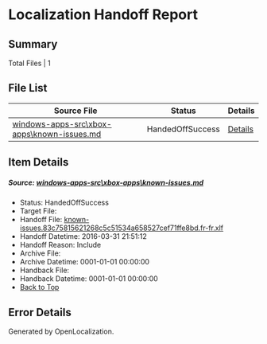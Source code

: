 # <a name='report-top'></a> Localization Handoff Report

## Summary
 Total Files | 1

## File List
 Source File | Status | Details 
 ----------- | ------ | ------- 
 [windows-apps-src\xbox-apps\known-issues.md](https://github.com/Microsoft/windows-apps/blob/40b765df53bfa140e6c2d56a6e4e6714728aafad/windows-apps-src/xbox-apps/known-issues.md) | HandedOffSuccess | [Details](#e1caf0c44620d9054ea18bc4d86155d7832965203699)

## Item Details
##### <a name='e1caf0c44620d9054ea18bc4d86155d7832965203699'></a> Source: [windows-apps-src\xbox-apps\known-issues.md](https://github.com/Microsoft/windows-apps/blob/40b765df53bfa140e6c2d56a6e4e6714728aafad/windows-apps-src/xbox-apps/known-issues.md)
* Status: HandedOffSuccess
* Target File: 
* Handoff File: [known-issues.83c75815621268c5c51534a658527cef71ffe8bd.fr-fr.xlf](https://github.com/Microsoft/WDG.handoff/blob/7caf5d2b417468a745259c66bb7c0a82b0c81a99/ol-handoff/Microsoft/windows-apps.fr-fr/master/known-issues.83c75815621268c5c51534a658527cef71ffe8bd.fr-fr.xlf)
* Handoff Datetime: 2016-03-31 21:51:12
* Handoff Reason: Include
* Archive File: 
* Archive Datetime: 0001-01-01 00:00:00
* Handback File: 
* Handback Datetime: 0001-01-01 00:00:00
* [Back to Top](#report-top)


## Error Details

Generated by OpenLocalization.
